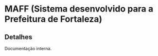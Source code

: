 MAFF (Sistema desenvolvido para a Prefeitura de Fortaleza)
=======================

Detalhes
------------
Documentação interna.
